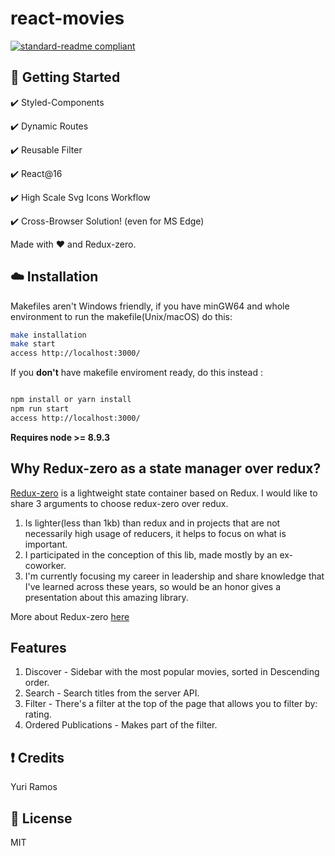 # react-movies

[![standard-readme compliant](https://img.shields.io/badge/readme%20style-standard-brightgreen.svg?style=flat-square)](https://github.com/RichardLitt/standard-readme)

## :octopus: Getting Started

:heavy_check_mark: Styled-Components

:heavy_check_mark: Dynamic Routes

:heavy_check_mark: Reusable Filter

:heavy_check_mark: React@16

:heavy_check_mark: High Scale Svg Icons Workflow

:heavy_check_mark: Cross-Browser Solution! (even for MS Edge)

Made with :heart: and Redux-zero.

## :cloud: Installation

Makefiles aren't Windows friendly, if you have minGW64 and whole environment to run the makefile(Unix/macOS) do this:

```sh
make installation
make start
access http://localhost:3000/
```

If you **don't** have makefile enviroment ready, do this instead :

```sh

npm install or yarn install
npm run start
access http://localhost:3000/
```

**Requires node >= 8.9.3**

## Why Redux-zero as a state manager over redux?

[Redux-zero](https://github.com/redux-zero/redux-zero) is a lightweight state container based on Redux.
I would like to share 3 arguments to choose redux-zero over redux.

1. Is lighter(less than 1kb) than redux and in projects that are not necessarily high usage of reducers, it helps to focus on what is important.
2. I participated in the conception of this lib, made mostly by an ex-coworker.
3. I'm currently focusing my career in leadership and share knowledge that I've learned across these years, so would be
   an honor gives a presentation about this amazing library.

More about Redux-zero [here](https://medium.com/@matheusml/introducing-redux-zero-bea42214c7ee)

## Features

1. Discover - Sidebar with the most popular movies, sorted in Descending order.
2. Search - Search titles from the server API.
3. Filter - There's a filter at the top of the page that allows you to filter by: rating.
4. Ordered Publications - Makes part of the filter.


## :exclamation: Credits

Yuri Ramos

## :scroll: License

MIT
